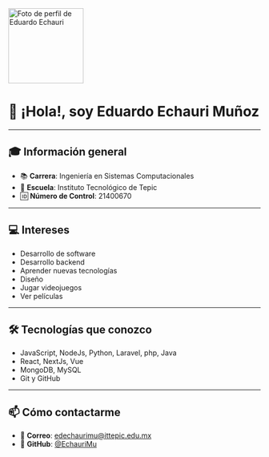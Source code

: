 <img src="https://avatars.githubusercontent.com/u/163820326?u=4243f52d4bcd47ffdc7fcac5b3eb26da167b8232&v=4" width="150" alt="Foto de perfil de Eduardo Echauri" />

# 👋 ¡Hola!, soy Eduardo Echauri Muñoz

---

## 🎓 Información general
* 📚 **Carrera**: Ingeniería en Sistemas Computacionales  
* 🏫 **Escuela**: Instituto Tecnológico de Tepic  
* 🆔 **Número de Control**: 21400670

---

## 💻 Intereses
* Desarrollo de software
* Desarrollo backend  
* Aprender nuevas tecnologías  
* Diseño
* Jugar videojuegos  
* Ver películas

---

## 🛠 Tecnologías que conozco
* JavaScript, NodeJs, Python, Laravel, php, Java  
* React, NextJs, Vue 
* MongoDB, MySQL  
* Git y GitHub

---

## 📫 Cómo contactarme
* 📧 **Correo**: edechaurimu@ittepic.edu.mx  
* 🐙 **GitHub**: [@EchauriMu](https://github.com/EchauriMu)
